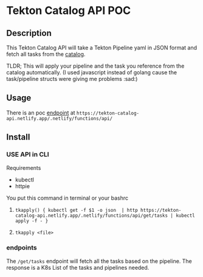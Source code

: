 # Tekton Catalog API POC 

## Description

This Tekton Catalog API will take a Tekton Pipeline yaml in JSON format
and fetch all tasks from the [catalog](https://github.com/tektoncd/catalog).

TLDR; This will apply your pipeline and the task you reference from the catalog automatically.
(I used javascript instead of golang cause the task/pipeline structs were giving me problems :sad:)

## Usage

There is an poc [endpoint](https://tekton-catalog-api.netlify.app/.netlify/functions/api/) at 
`https://tekton-catalog-api.netlify.app/.netlify/functions/api/`


## Install

### USE API in CLI

Requirements

* kubectl
* httpie

You put this command in terminal or your bashrc 
1) `tkapply() { kubectl get -f $1 -o json  | http https://tekton-catalog-api.netlify.app/.netlify/functions/api/get/tasks | kubectl apply -f - }`

2) `tkapply <file>`

### endpoints

The `/get/tasks` endpoint will fetch all the tasks based on the pipeline.
The response is a K8s List of the tasks and pipelines needed. 

